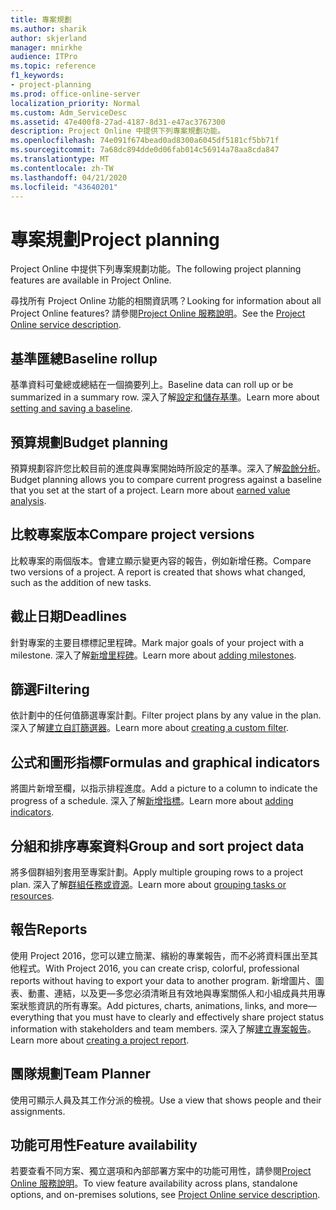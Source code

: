 ```yaml
---
title: 專案規劃
ms.author: sharik
author: skjerland
manager: mnirkhe
audience: ITPro
ms.topic: reference
f1_keywords:
- project-planning
ms.prod: office-online-server
localization_priority: Normal
ms.custom: Adm_ServiceDesc
ms.assetid: 47e400f8-27ad-4187-8d31-e47ac3767300
description: Project Online 中提供下列專案規劃功能。
ms.openlocfilehash: 74e091f674bead0ad8300a6045df5181cf5bb71f
ms.sourcegitcommit: 7a68dc894dde0d06fab014c56914a78aa8cda847
ms.translationtype: MT
ms.contentlocale: zh-TW
ms.lasthandoff: 04/21/2020
ms.locfileid: "43640201"
---
```

# <a name="project-planning"></a><span data-ttu-id="c3376-103">專案規劃</span><span class="sxs-lookup"><span data-stu-id="c3376-103">Project planning</span></span>

<span data-ttu-id="c3376-104">Project Online 中提供下列專案規劃功能。</span><span class="sxs-lookup"><span data-stu-id="c3376-104">The following project planning features are available in Project Online.</span></span>
  
<span data-ttu-id="c3376-105">尋找所有 Project Online 功能的相關資訊嗎？</span><span class="sxs-lookup"><span data-stu-id="c3376-105">Looking for information about all Project Online features?</span></span> <span data-ttu-id="c3376-106">請參閱[Project Online 服務說明](project-online-service-description.md)。</span><span class="sxs-lookup"><span data-stu-id="c3376-106">See the [Project Online service description](project-online-service-description.md).</span></span>
  
## <a name="baseline-rollup"></a><span data-ttu-id="c3376-107">基準匯總</span><span class="sxs-lookup"><span data-stu-id="c3376-107">Baseline rollup</span></span>

<span data-ttu-id="c3376-108">基準資料可彙總或總結在一個摘要列上。</span><span class="sxs-lookup"><span data-stu-id="c3376-108">Baseline data can roll up or be summarized in a summary row.</span></span> <span data-ttu-id="c3376-109">深入了解[設定和儲存基準](https://go.microsoft.com/fwlink/p/?LinkId=271346)。</span><span class="sxs-lookup"><span data-stu-id="c3376-109">Learn more about [setting and saving a baseline](https://go.microsoft.com/fwlink/p/?LinkId=271346).</span></span>
  
## <a name="budget-planning"></a><span data-ttu-id="c3376-110">預算規劃</span><span class="sxs-lookup"><span data-stu-id="c3376-110">Budget planning</span></span>

<span data-ttu-id="c3376-p103">預算規劃容許您比較目前的進度與專案開始時所設定的基準。深入了解[盈餘分析](https://go.microsoft.com/fwlink/p/?LinkId=271336)。</span><span class="sxs-lookup"><span data-stu-id="c3376-p103">Budget planning allows you to compare current progress against a baseline that you set at the start of a project. Learn more about [earned value analysis](https://go.microsoft.com/fwlink/p/?LinkId=271336).</span></span>
  
## <a name="compare-project-versions"></a><span data-ttu-id="c3376-113">比較專案版本</span><span class="sxs-lookup"><span data-stu-id="c3376-113">Compare project versions</span></span>

<span data-ttu-id="c3376-p104">比較專案的兩個版本。會建立顯示變更內容的報告，例如新增任務。</span><span class="sxs-lookup"><span data-stu-id="c3376-p104">Compare two versions of a project. A report is created that shows what changed, such as the addition of new tasks.</span></span>
  
## <a name="deadlines"></a><span data-ttu-id="c3376-116">截止日期</span><span class="sxs-lookup"><span data-stu-id="c3376-116">Deadlines</span></span>

<span data-ttu-id="c3376-117">針對專案的主要目標標記里程碑。</span><span class="sxs-lookup"><span data-stu-id="c3376-117">Mark major goals of your project with a milestone.</span></span> <span data-ttu-id="c3376-118">深入了解[新增里程碑](https://go.microsoft.com/fwlink/p/?LinkId=271339)。</span><span class="sxs-lookup"><span data-stu-id="c3376-118">Learn more about [adding milestones](https://go.microsoft.com/fwlink/p/?LinkId=271339).</span></span>
  
## <a name="filtering"></a><span data-ttu-id="c3376-119">篩選</span><span class="sxs-lookup"><span data-stu-id="c3376-119">Filtering</span></span>

<span data-ttu-id="c3376-120">依計劃中的任何值篩選專案計劃。</span><span class="sxs-lookup"><span data-stu-id="c3376-120">Filter project plans by any value in the plan.</span></span> <span data-ttu-id="c3376-121">深入了解[建立自訂篩選器](https://go.microsoft.com/fwlink/p/?LinkId=271341)。</span><span class="sxs-lookup"><span data-stu-id="c3376-121">Learn more about [creating a custom filter](https://go.microsoft.com/fwlink/p/?LinkId=271341).</span></span>
  
## <a name="formulas-and-graphical-indicators"></a><span data-ttu-id="c3376-122">公式和圖形指標</span><span class="sxs-lookup"><span data-stu-id="c3376-122">Formulas and graphical indicators</span></span>

<span data-ttu-id="c3376-123">將圖片新增至欄，以指示排程進度。</span><span class="sxs-lookup"><span data-stu-id="c3376-123">Add a picture to a column to indicate the progress of a schedule.</span></span> <span data-ttu-id="c3376-124">深入了解[新增指標](https://go.microsoft.com/fwlink/p/?LinkId=271340)。</span><span class="sxs-lookup"><span data-stu-id="c3376-124">Learn more about [adding indicators](https://go.microsoft.com/fwlink/p/?LinkId=271340).</span></span>
  
## <a name="group-and-sort-project-data"></a><span data-ttu-id="c3376-125">分組和排序專案資料</span><span class="sxs-lookup"><span data-stu-id="c3376-125">Group and sort project data</span></span>

<span data-ttu-id="c3376-126">將多個群組列套用至專案計劃。</span><span class="sxs-lookup"><span data-stu-id="c3376-126">Apply multiple grouping rows to a project plan.</span></span> <span data-ttu-id="c3376-127">深入了解[群組任務或資源](https://go.microsoft.com/fwlink/p/?LinkId=271326)。</span><span class="sxs-lookup"><span data-stu-id="c3376-127">Learn more about [grouping tasks or resources](https://go.microsoft.com/fwlink/p/?LinkId=271326).</span></span>
  
## <a name="reports"></a><span data-ttu-id="c3376-128">報告</span><span class="sxs-lookup"><span data-stu-id="c3376-128">Reports</span></span>

<span data-ttu-id="c3376-129">使用 Project 2016，您可以建立簡潔、繽紛的專業報告，而不必將資料匯出至其他程式。</span><span class="sxs-lookup"><span data-stu-id="c3376-129">With Project 2016, you can create crisp, colorful, professional reports without having to export your data to another program.</span></span> <span data-ttu-id="c3376-130">新增圖片、圖表、動畫、連結，以及更&mdash;多您必須清晰且有效地與專案關係人和小組成員共用專案狀態資訊的所有專案。</span><span class="sxs-lookup"><span data-stu-id="c3376-130">Add pictures, charts, animations, links, and more&mdash;everything that you must have to clearly and effectively share project status information with stakeholders and team members.</span></span> <span data-ttu-id="c3376-131">深入了解[建立專案報告](https://go.microsoft.com/fwlink/p/?LinkId=271349)。</span><span class="sxs-lookup"><span data-stu-id="c3376-131">Learn more about [creating a project report](https://go.microsoft.com/fwlink/p/?LinkId=271349).</span></span>
  
## <a name="team-planner"></a><span data-ttu-id="c3376-132">團隊規劃</span><span class="sxs-lookup"><span data-stu-id="c3376-132">Team Planner</span></span>

<span data-ttu-id="c3376-133">使用可顯示人員及其工作分派的檢視。</span><span class="sxs-lookup"><span data-stu-id="c3376-133">Use a view that shows people and their assignments.</span></span> 
  
## <a name="feature-availability"></a><span data-ttu-id="c3376-134">功能可用性</span><span class="sxs-lookup"><span data-stu-id="c3376-134">Feature availability</span></span>

<span data-ttu-id="c3376-135">若要查看不同方案、獨立選項和內部部署方案中的功能可用性，請參閱[Project Online 服務說明](project-online-service-description.md)。</span><span class="sxs-lookup"><span data-stu-id="c3376-135">To view feature availability across plans, standalone options, and on-premises solutions, see [Project Online service description](project-online-service-description.md).</span></span>
  